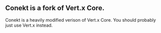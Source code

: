 ## Conekt is a fork of Vert.x Core.

Conekt is a heavily modified verison of Vert.x Core. 
You should probably just use Vert.x instead.

